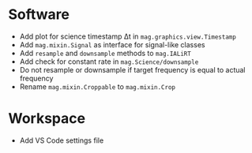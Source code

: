 # Software

- Add plot for science timestamp Δt in `mag.graphics.view.Timestamp`
- Add `mag.mixin.Signal` as interface for signal-like classes
- Add `resample` and `downsample` methods to `mag.IALiRT`
- Add check for constant rate in `mag.Science/downsample`
- Do not resample or downsample if target frequency is equal to actual frequency
- Rename `mag.mixin.Croppable` to `mag.mixin.Crop`

# Workspace

- Add VS Code settings file
